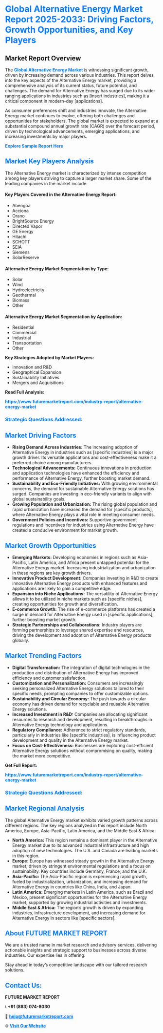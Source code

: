 <h1 style="color: #007BFF;">Global Alternative Energy Market Report 2025-2033: Driving Factors, Growth Opportunities, and Key Players</h1>

<section id="overview">
<h2>Market Report Overview</h2>
<p>The <a href="https://www.futuremarketreport.com/industry-report/alternative-energy-market" style="color: #007BFF; text-decoration: none;"><strong>Global Alternative Energy Market</strong></a> is witnessing significant growth, driven by increasing demand across various industries. This report delves into the key aspects of the Alternative Energy market, providing a comprehensive analysis of its current status, future potential, and challenges. The demand for Alternative Energy has surged due to its wide-ranging applications in industries such as [insert industries], making it a critical component in modern-day [applications].</p>
<p>As consumer preferences shift and industries innovate, the Alternative Energy market continues to evolve, offering both challenges and opportunities for stakeholders. The global market is expected to expand at a substantial compound annual growth rate (CAGR) over the forecast period, driven by technological advancements, emerging applications, and increasing investments by major players.</p>
</section>

<section id="overview">
<p><a href="https://www.futuremarketreport.com/request-sample/reportId=58761" style="color: #007BFF; text-decoration: none;"><strong>Explore Sample Report Here</strong></a></p>
</section>

<section id="key-players">
<h2 style="color: #007BFF;">Market Key Players Analysis</h2>
<p>The Alternative Energy market is characterized by intense competition among key players striving to capture a larger market share. Some of the leading companies in the market include:</p>
<h4>Key Players Covered in the Alternative Energy Report:</h4>
<ul><li>Abengoa</li><li>Acciona</li><li>Orano</li><li>BrightSource Energy</li><li>Directed Vapor</li><li>GE Energy</li><li>Hitachi</li><li>SCHOTT</li><li>SEIA</li><li>Siemens</li><li>SolarReserve</li></ul>
<h4>Alternative Energy Market Segmentation by Type:</h4>
<ul><li>Solar</li><li>Wind</li><li>Hydroelectricity</li><li>Geothermal</li><li>Biomass</li><li>Other</li></ul>

<h4>Alternative Energy Market Segmentation by Application:</h4>
<ul><li>Residential</li><li>Commercial</li><li>Industrial</li><li>Transportation</li><li>Other</li></ul>
<p><strong>Key Strategies Adopted by Market Players:</strong></p>
<ul>
<li>Innovation and R&D</li>
<li>Geographical Expansion</li>
<li>Sustainability Initiatives</li>
<li>Mergers and Acquisitions</li>
</ul>
</section>

<section>
<p><strong>Read Full Analysis: </strong></p><a href="https://www.futuremarketreport.com/industry-report/alternative-energy-market" style="color: #007BFF; text-decoration: none;"><strong>https://www.futuremarketreport.com/industry-report/alternative-energy-market</strong></a>
<h3 style="color: #007BFF;">Strategic Questions Addressed:</h3>
</section>

<section id="driving-factors">
<h2 style="color: #007BFF;">Market Driving Factors</h2>
<ul>
<li><strong>Rising Demand Across Industries:</strong> The increasing adoption of Alternative Energy in industries such as [specific industries] is a major growth driver. Its versatile applications and cost-effectiveness make it a preferred choice among manufacturers.</li>
<li><strong>Technological Advancements:</strong> Continuous innovations in production and application technologies have enhanced the efficiency and performance of Alternative Energy, further boosting market demand.</li>
<li><strong>Sustainability and Eco-Friendly Initiatives:</strong> With growing environmental concerns, the demand for sustainable Alternative Energy solutions has surged. Companies are investing in eco-friendly variants to align with global sustainability goals.</li>
<li><strong>Growing Population and Urbanization:</strong> The rising global population and rapid urbanization have increased the demand for [specific products], where Alternative Energy plays a vital role in meeting consumer needs.</li>
<li><strong>Government Policies and Incentives:</strong> Supportive government regulations and incentives for industries using Alternative Energy have created a conducive environment for market growth.</li>
</ul>
</section>

<section id="growth-opportunities">
<h2 style="color: #007BFF;">Market Growth Opportunities</h2>
<ul>
<li><strong>Emerging Markets:</strong> Developing economies in regions such as Asia-Pacific, Latin America, and Africa present untapped potential for the Alternative Energy market. Increasing industrialization and urbanization in these regions are key growth drivers.</li>
<li><strong>Innovative Product Development:</strong> Companies investing in R&D to create innovative Alternative Energy products with enhanced features and applications are likely to gain a competitive edge.</li>
<li><strong>Expansion into Niche Applications:</strong> The versatility of Alternative Energy allows it to be utilized in niche markets such as [specific niches], creating opportunities for growth and diversification.</li>
<li><strong>E-commerce Growth:</strong> The rise of e-commerce platforms has created a surge in demand for Alternative Energy used in [specific applications], further boosting market growth.</li>
<li><strong>Strategic Partnerships and Collaborations:</strong> Industry players are forming partnerships to leverage shared expertise and resources, driving the development and adoption of Alternative Energy products globally.</li>
</ul>
</section>

<section id="trending-factors">
<h2 style="color: #007BFF;">Market Trending Factors</h2>
<ul>
<li><strong>Digital Transformation:</strong> The integration of digital technologies in the production and distribution of Alternative Energy has improved efficiency and customer satisfaction.</li>
<li><strong>Customization and Personalization:</strong> Consumers are increasingly seeking personalized Alternative Energy solutions tailored to their specific needs, prompting companies to offer customizable options.</li>
<li><strong>Sustainability and Circular Economy:</strong> The push towards a circular economy has driven demand for recyclable and reusable Alternative Energy solutions.</li>
<li><strong>Increased Investment in R&D:</strong> Companies are allocating significant resources to research and development, resulting in breakthroughs in Alternative Energy technology and applications.</li>
<li><strong>Regulatory Compliance:</strong> Adherence to strict regulatory standards, particularly in industries like [specific industries], is influencing product development and quality in the Alternative Energy market.</li>
<li><strong>Focus on Cost-Effectiveness:</strong> Businesses are exploring cost-efficient Alternative Energy solutions without compromising on quality, making the market more competitive.</li>
</ul>
</section>

<section>
<p><strong>Get Full Report: </strong></p><a href="https://www.futuremarketreport.com/industry-report/alternative-energy-market" style="color: #007BFF; text-decoration: none;"><strong>https://www.futuremarketreport.com/industry-report/alternative-energy-market</strong></a>
<h3 style="color: #007BFF;">Strategic Questions Addressed:</h3>
</section>


<section id="regional-analysis">
<h2 style="color: #007BFF;">Market Regional Analysis</h2>
<p>The global Alternative Energy market exhibits varied growth patterns across different regions. The key regions analyzed in this report include North America, Europe, Asia-Pacific, Latin America, and the Middle East & Africa:</p>
<ul>
<li><strong>North America:</strong> This region remains a dominant player in the Alternative Energy market due to its advanced industrial infrastructure and high adoption of new technologies. The U.S. and Canada are leading markets in this region.</li>
<li><strong>Europe:</strong> Europe has witnessed steady growth in the Alternative Energy market, driven by stringent environmental regulations and a focus on sustainability. Key countries include Germany, France, and the U.K.</li>
<li><strong>Asia-Pacific:</strong> The Asia-Pacific region is experiencing rapid growth, fueled by industrialization, urbanization, and increasing demand for Alternative Energy in countries like China, India, and Japan.</li>
<li><strong>Latin America:</strong> Emerging markets in Latin America, such as Brazil and Mexico, present significant opportunities for the Alternative Energy market, supported by growing industrial activities and investments.</li>
<li><strong>Middle East & Africa:</strong> The region’s growth is driven by expanding industries, infrastructure development, and increasing demand for Alternative Energy in sectors like [specific sectors].</li>
</ul>
</section>

<footer>
<h2 style="color: #007BFF;">About FUTURE MARKET REPORT</h2>
<p>We are a trusted name in market research and advisory services, delivering actionable insights and strategic support to businesses across diverse industries. Our expertise lies in offering:</p>

<p>Stay ahead in today’s competitive landscape with our tailored research solutions.</p>

<h2 style="color: #007BFF;">Contact Us:</h2>
<p><strong>FUTURE MARKET REPORT</strong></p>
<p>📞 <strong>+91 (883) 074-8030</strong></p>
<p>📧 <strong><a href="mailto:help@futuremarketreport.com" style="color: #007BFF;">help@futuremarketreport.com</a></strong></p>
<p>🌐 <strong><a href="https://www.futuremarketreport.com/" style="color: #007BFF;">Visit Our Website</a></strong></p>
</footer>